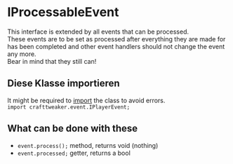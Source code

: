 # IProcessableEvent

This interface is extended by all events that can be processed.  
These events are to be set as processed after everything they are made for has been completed and other event handlers should not change the event any more.  
Bear in mind that they still can!

## Diese Klasse importieren

It might be required to [import](/AdvancedFunctions/Import/) the class to avoid errors.  
`import crafttweaker.event.IPlayerEvent;`

## What can be done with these

- `event.process();` method, returns void (nothing)
- `event.processed;` getter, returns a bool